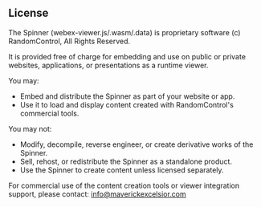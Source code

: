 ## License

The Spinner (webex-viewer.js/.wasm/.data) is proprietary software (c) RandomControl, All Rights Reserved.

It is provided free of charge for embedding and use on public or private websites, applications, or presentations as a runtime viewer.

You may:

- Embed and distribute the Spinner as part of your website or app.
- Use it to load and display content created with RandomControl's commercial tools.

You may not:

- Modify, decompile, reverse engineer, or create derivative works of the Spinner.
- Sell, rehost, or redistribute the Spinner as a standalone product.
- Use the Spinner to create content unless licensed separately.

For commercial use of the content creation tools or viewer integration support, please contact: info@maverickexcelsior.com
